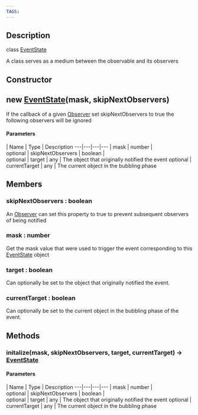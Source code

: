 ```yaml
---
TAGS:
---
```

## Description

class [EventState](/classes/3.0/EventState)

A class serves as a medium between the observable and its observers

## Constructor

## new [EventState](/classes/3.0/EventState)(mask, skipNextObservers)

If the callback of a given [Observer](/classes/3.0/Observer) set skipNextObservers to true the following observers will be ignored

#### Parameters
 | Name | Type | Description
---|---|---|---
 | mask | number |   
optional | skipNextObservers | boolean |   
optional | target | any | The object that originally notified the event
optional | currentTarget | any | The current object in the bubbling phase
## Members

### skipNextObservers : boolean

An [Observer](/classes/3.0/Observer) can set this property to true to prevent subsequent observers of being notified

### mask : number

Get the mask value that were used to trigger the event corresponding to this [EventState](/classes/3.0/EventState) object

### target : boolean

Can optionally be set to the object that originally notified the event.

### currentTarget : boolean

Can optionally be set to the current object in the bubbling phase of the event.

## Methods

### initalize(mask, skipNextObservers, target, currentTarget) &rarr; [EventState](/classes/3.0/EventState)



#### Parameters
 | Name | Type | Description
---|---|---|---
 | mask | number |   
optional | skipNextObservers | boolean |   
optional | target | any | The object that originally notified the event
optional | currentTarget | any | The current object in the bubbling phase